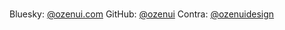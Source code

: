 <br>Bluesky: [@ozenui.com](https://bsky.app/profile/ozenui.com)
GitHub: [@ozenui](https://github.com/ozenui)
Contra: [@ozenuidesign](https://contra.com/ozenuidesign)
